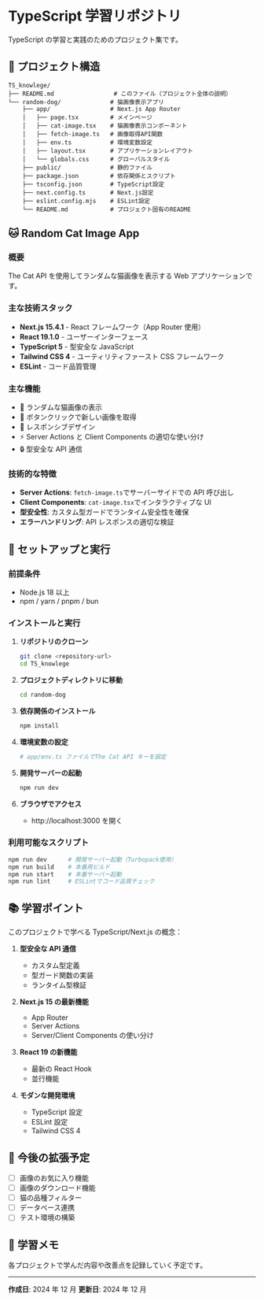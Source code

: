 # TypeScript 学習リポジトリ

TypeScript の学習と実践のためのプロジェクト集です。

## 📁 プロジェクト構造

```
TS_knowlege/
├── README.md                 # このファイル（プロジェクト全体の説明）
└── random-dog/              # 猫画像表示アプリ
    ├── app/                 # Next.js App Router
    │   ├── page.tsx         # メインページ
    │   ├── cat-image.tsx    # 猫画像表示コンポーネント
    │   ├── fetch-image.ts   # 画像取得API関数
    │   ├── env.ts           # 環境変数設定
    │   ├── layout.tsx       # アプリケーションレイアウト
    │   └── globals.css      # グローバルスタイル
    ├── public/              # 静的ファイル
    ├── package.json         # 依存関係とスクリプト
    ├── tsconfig.json        # TypeScript設定
    ├── next.config.ts       # Next.js設定
    ├── eslint.config.mjs    # ESLint設定
    └── README.md            # プロジェクト固有のREADME
```

## 🐱 Random Cat Image App

### 概要

The Cat API を使用してランダムな猫画像を表示する Web アプリケーションです。

### 主な技術スタック

- **Next.js 15.4.1** - React フレームワーク（App Router 使用）
- **React 19.1.0** - ユーザーインターフェース
- **TypeScript 5** - 型安全な JavaScript
- **Tailwind CSS 4** - ユーティリティファースト CSS フレームワーク
- **ESLint** - コード品質管理

### 主な機能

- 🎲 ランダムな猫画像の表示
- 🔄 ボタンクリックで新しい画像を取得
- 📱 レスポンシブデザイン
- ⚡ Server Actions と Client Components の適切な使い分け
- 🔒 型安全な API 通信

### 技術的な特徴

- **Server Actions**: `fetch-image.ts`でサーバーサイドでの API 呼び出し
- **Client Components**: `cat-image.tsx`でインタラクティブな UI
- **型安全性**: カスタム型ガードでランタイム安全性を確保
- **エラーハンドリング**: API レスポンスの適切な検証

## 🚀 セットアップと実行

### 前提条件

- Node.js 18 以上
- npm / yarn / pnpm / bun

### インストールと実行

1. **リポジトリのクローン**

   ```bash
   git clone <repository-url>
   cd TS_knowlege
   ```

2. **プロジェクトディレクトリに移動**

   ```bash
   cd random-dog
   ```

3. **依存関係のインストール**

   ```bash
   npm install
   ```

4. **環境変数の設定**

   ```bash
   # app/env.ts ファイルでThe Cat API キーを設定
   ```

5. **開発サーバーの起動**

   ```bash
   npm run dev
   ```

6. **ブラウザでアクセス**
   - http://localhost:3000 を開く

### 利用可能なスクリプト

```bash
npm run dev      # 開発サーバー起動（Turbopack使用）
npm run build    # 本番用ビルド
npm run start    # 本番サーバー起動
npm run lint     # ESLintでコード品質チェック
```

## 📚 学習ポイント

このプロジェクトで学べる TypeScript/Next.js の概念：

1. **型安全な API 通信**

   - カスタム型定義
   - 型ガード関数の実装
   - ランタイム型検証

2. **Next.js 15 の最新機能**

   - App Router
   - Server Actions
   - Server/Client Components の使い分け

3. **React 19 の新機能**

   - 最新の React Hook
   - 並行機能

4. **モダンな開発環境**
   - TypeScript 設定
   - ESLint 設定
   - Tailwind CSS 4

## 🎯 今後の拡張予定

- [ ] 画像のお気に入り機能
- [ ] 画像のダウンロード機能
- [ ] 猫の品種フィルター
- [ ] データベース連携
- [ ] テスト環境の構築

## 📝 学習メモ

各プロジェクトで学んだ内容や改善点を記録していく予定です。

---

**作成日**: 2024 年 12 月
**更新日**: 2024 年 12 月
